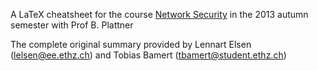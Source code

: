 A LaTeX cheatsheet for the course [Network Security][1] in the 2013 autumn semester with Prof B. Plattner

The complete original summary provided by Lennart Elsen (lelsen@ee.ethz.ch) and Tobias Bamert (tbamert@student.ethz.ch)

[1]: http://www.csg.ethz.ch/education/lectures/network_security/hs13
